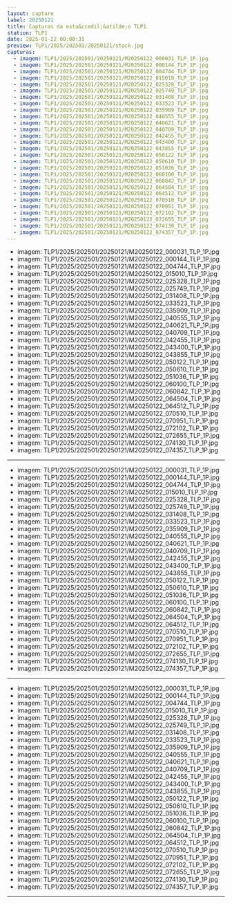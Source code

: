 ```yaml
---
layout: capture
label: 20250121
title: Capturas da esta&ccedil;&atilde;o TLP1
station: TLP1
date: 2025-01-22 00:00:31
preview: TLP1/2025/202501/20250121/stack.jpg
capturas:
  - imagem: TLP1/2025/202501/20250121/M20250122_000031_TLP_1P.jpg
  - imagem: TLP1/2025/202501/20250121/M20250122_000144_TLP_1P.jpg
  - imagem: TLP1/2025/202501/20250121/M20250122_004744_TLP_1P.jpg
  - imagem: TLP1/2025/202501/20250121/M20250122_015010_TLP_1P.jpg
  - imagem: TLP1/2025/202501/20250121/M20250122_025328_TLP_1P.jpg
  - imagem: TLP1/2025/202501/20250121/M20250122_025749_TLP_1P.jpg
  - imagem: TLP1/2025/202501/20250121/M20250122_031408_TLP_1P.jpg
  - imagem: TLP1/2025/202501/20250121/M20250122_033523_TLP_1P.jpg
  - imagem: TLP1/2025/202501/20250121/M20250122_035909_TLP_1P.jpg
  - imagem: TLP1/2025/202501/20250121/M20250122_040555_TLP_1P.jpg
  - imagem: TLP1/2025/202501/20250121/M20250122_040621_TLP_1P.jpg
  - imagem: TLP1/2025/202501/20250121/M20250122_040709_TLP_1P.jpg
  - imagem: TLP1/2025/202501/20250121/M20250122_042455_TLP_1P.jpg
  - imagem: TLP1/2025/202501/20250121/M20250122_043400_TLP_1P.jpg
  - imagem: TLP1/2025/202501/20250121/M20250122_043855_TLP_1P.jpg
  - imagem: TLP1/2025/202501/20250121/M20250122_050122_TLP_1P.jpg
  - imagem: TLP1/2025/202501/20250121/M20250122_050610_TLP_1P.jpg
  - imagem: TLP1/2025/202501/20250121/M20250122_051036_TLP_1P.jpg
  - imagem: TLP1/2025/202501/20250121/M20250122_060100_TLP_1P.jpg
  - imagem: TLP1/2025/202501/20250121/M20250122_060842_TLP_1P.jpg
  - imagem: TLP1/2025/202501/20250121/M20250122_064504_TLP_1P.jpg
  - imagem: TLP1/2025/202501/20250121/M20250122_064512_TLP_1P.jpg
  - imagem: TLP1/2025/202501/20250121/M20250122_070510_TLP_1P.jpg
  - imagem: TLP1/2025/202501/20250121/M20250122_070951_TLP_1P.jpg
  - imagem: TLP1/2025/202501/20250121/M20250122_072102_TLP_1P.jpg
  - imagem: TLP1/2025/202501/20250121/M20250122_072655_TLP_1P.jpg
  - imagem: TLP1/2025/202501/20250121/M20250122_074130_TLP_1P.jpg
  - imagem: TLP1/2025/202501/20250121/M20250122_074357_TLP_1P.jpg
---
```

  - imagem: TLP1/2025/202501/20250121/M20250122_000031_TLP_1P.jpg
  - imagem: TLP1/2025/202501/20250121/M20250122_000144_TLP_1P.jpg
  - imagem: TLP1/2025/202501/20250121/M20250122_004744_TLP_1P.jpg
  - imagem: TLP1/2025/202501/20250121/M20250122_015010_TLP_1P.jpg
  - imagem: TLP1/2025/202501/20250121/M20250122_025328_TLP_1P.jpg
  - imagem: TLP1/2025/202501/20250121/M20250122_025749_TLP_1P.jpg
  - imagem: TLP1/2025/202501/20250121/M20250122_031408_TLP_1P.jpg
  - imagem: TLP1/2025/202501/20250121/M20250122_033523_TLP_1P.jpg
  - imagem: TLP1/2025/202501/20250121/M20250122_035909_TLP_1P.jpg
  - imagem: TLP1/2025/202501/20250121/M20250122_040555_TLP_1P.jpg
  - imagem: TLP1/2025/202501/20250121/M20250122_040621_TLP_1P.jpg
  - imagem: TLP1/2025/202501/20250121/M20250122_040709_TLP_1P.jpg
  - imagem: TLP1/2025/202501/20250121/M20250122_042455_TLP_1P.jpg
  - imagem: TLP1/2025/202501/20250121/M20250122_043400_TLP_1P.jpg
  - imagem: TLP1/2025/202501/20250121/M20250122_043855_TLP_1P.jpg
  - imagem: TLP1/2025/202501/20250121/M20250122_050122_TLP_1P.jpg
  - imagem: TLP1/2025/202501/20250121/M20250122_050610_TLP_1P.jpg
  - imagem: TLP1/2025/202501/20250121/M20250122_051036_TLP_1P.jpg
  - imagem: TLP1/2025/202501/20250121/M20250122_060100_TLP_1P.jpg
  - imagem: TLP1/2025/202501/20250121/M20250122_060842_TLP_1P.jpg
  - imagem: TLP1/2025/202501/20250121/M20250122_064504_TLP_1P.jpg
  - imagem: TLP1/2025/202501/20250121/M20250122_064512_TLP_1P.jpg
  - imagem: TLP1/2025/202501/20250121/M20250122_070510_TLP_1P.jpg
  - imagem: TLP1/2025/202501/20250121/M20250122_070951_TLP_1P.jpg
  - imagem: TLP1/2025/202501/20250121/M20250122_072102_TLP_1P.jpg
  - imagem: TLP1/2025/202501/20250121/M20250122_072655_TLP_1P.jpg
  - imagem: TLP1/2025/202501/20250121/M20250122_074130_TLP_1P.jpg
  - imagem: TLP1/2025/202501/20250121/M20250122_074357_TLP_1P.jpg
---
  - imagem: TLP1/2025/202501/20250121/M20250122_000031_TLP_1P.jpg
  - imagem: TLP1/2025/202501/20250121/M20250122_000144_TLP_1P.jpg
  - imagem: TLP1/2025/202501/20250121/M20250122_004744_TLP_1P.jpg
  - imagem: TLP1/2025/202501/20250121/M20250122_015010_TLP_1P.jpg
  - imagem: TLP1/2025/202501/20250121/M20250122_025328_TLP_1P.jpg
  - imagem: TLP1/2025/202501/20250121/M20250122_025749_TLP_1P.jpg
  - imagem: TLP1/2025/202501/20250121/M20250122_031408_TLP_1P.jpg
  - imagem: TLP1/2025/202501/20250121/M20250122_033523_TLP_1P.jpg
  - imagem: TLP1/2025/202501/20250121/M20250122_035909_TLP_1P.jpg
  - imagem: TLP1/2025/202501/20250121/M20250122_040555_TLP_1P.jpg
  - imagem: TLP1/2025/202501/20250121/M20250122_040621_TLP_1P.jpg
  - imagem: TLP1/2025/202501/20250121/M20250122_040709_TLP_1P.jpg
  - imagem: TLP1/2025/202501/20250121/M20250122_042455_TLP_1P.jpg
  - imagem: TLP1/2025/202501/20250121/M20250122_043400_TLP_1P.jpg
  - imagem: TLP1/2025/202501/20250121/M20250122_043855_TLP_1P.jpg
  - imagem: TLP1/2025/202501/20250121/M20250122_050122_TLP_1P.jpg
  - imagem: TLP1/2025/202501/20250121/M20250122_050610_TLP_1P.jpg
  - imagem: TLP1/2025/202501/20250121/M20250122_051036_TLP_1P.jpg
  - imagem: TLP1/2025/202501/20250121/M20250122_060100_TLP_1P.jpg
  - imagem: TLP1/2025/202501/20250121/M20250122_060842_TLP_1P.jpg
  - imagem: TLP1/2025/202501/20250121/M20250122_064504_TLP_1P.jpg
  - imagem: TLP1/2025/202501/20250121/M20250122_064512_TLP_1P.jpg
  - imagem: TLP1/2025/202501/20250121/M20250122_070510_TLP_1P.jpg
  - imagem: TLP1/2025/202501/20250121/M20250122_070951_TLP_1P.jpg
  - imagem: TLP1/2025/202501/20250121/M20250122_072102_TLP_1P.jpg
  - imagem: TLP1/2025/202501/20250121/M20250122_072655_TLP_1P.jpg
  - imagem: TLP1/2025/202501/20250121/M20250122_074130_TLP_1P.jpg
  - imagem: TLP1/2025/202501/20250121/M20250122_074357_TLP_1P.jpg
---
  - imagem: TLP1/2025/202501/20250121/M20250122_000031_TLP_1P.jpg
  - imagem: TLP1/2025/202501/20250121/M20250122_000144_TLP_1P.jpg
  - imagem: TLP1/2025/202501/20250121/M20250122_004744_TLP_1P.jpg
  - imagem: TLP1/2025/202501/20250121/M20250122_015010_TLP_1P.jpg
  - imagem: TLP1/2025/202501/20250121/M20250122_025328_TLP_1P.jpg
  - imagem: TLP1/2025/202501/20250121/M20250122_025749_TLP_1P.jpg
  - imagem: TLP1/2025/202501/20250121/M20250122_031408_TLP_1P.jpg
  - imagem: TLP1/2025/202501/20250121/M20250122_033523_TLP_1P.jpg
  - imagem: TLP1/2025/202501/20250121/M20250122_035909_TLP_1P.jpg
  - imagem: TLP1/2025/202501/20250121/M20250122_040555_TLP_1P.jpg
  - imagem: TLP1/2025/202501/20250121/M20250122_040621_TLP_1P.jpg
  - imagem: TLP1/2025/202501/20250121/M20250122_040709_TLP_1P.jpg
  - imagem: TLP1/2025/202501/20250121/M20250122_042455_TLP_1P.jpg
  - imagem: TLP1/2025/202501/20250121/M20250122_043400_TLP_1P.jpg
  - imagem: TLP1/2025/202501/20250121/M20250122_043855_TLP_1P.jpg
  - imagem: TLP1/2025/202501/20250121/M20250122_050122_TLP_1P.jpg
  - imagem: TLP1/2025/202501/20250121/M20250122_050610_TLP_1P.jpg
  - imagem: TLP1/2025/202501/20250121/M20250122_051036_TLP_1P.jpg
  - imagem: TLP1/2025/202501/20250121/M20250122_060100_TLP_1P.jpg
  - imagem: TLP1/2025/202501/20250121/M20250122_060842_TLP_1P.jpg
  - imagem: TLP1/2025/202501/20250121/M20250122_064504_TLP_1P.jpg
  - imagem: TLP1/2025/202501/20250121/M20250122_064512_TLP_1P.jpg
  - imagem: TLP1/2025/202501/20250121/M20250122_070510_TLP_1P.jpg
  - imagem: TLP1/2025/202501/20250121/M20250122_070951_TLP_1P.jpg
  - imagem: TLP1/2025/202501/20250121/M20250122_072102_TLP_1P.jpg
  - imagem: TLP1/2025/202501/20250121/M20250122_072655_TLP_1P.jpg
  - imagem: TLP1/2025/202501/20250121/M20250122_074130_TLP_1P.jpg
  - imagem: TLP1/2025/202501/20250121/M20250122_074357_TLP_1P.jpg
---
